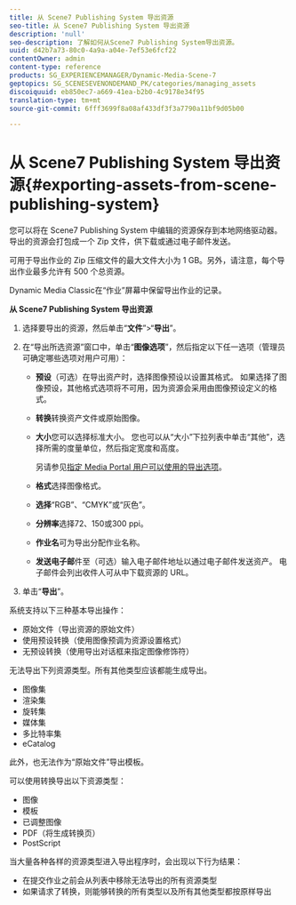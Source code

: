```yaml
---
title: 从 Scene7 Publishing System 导出资源
seo-title: 从 Scene7 Publishing System 导出资源
description: 'null'
seo-description: 了解如何从Scene7 Publishing System导出资源。
uuid: d42b7a73-80c0-4a9a-a04e-7ef53e6fcf22
contentOwner: admin
content-type: reference
products: SG_EXPERIENCEMANAGER/Dynamic-Media-Scene-7
geptopics: SG_SCENESEVENONDEMAND_PK/categories/managing_assets
discoiquuid: eb850ec7-a669-41ea-b2b0-4c9178e34f95
translation-type: tm+mt
source-git-commit: 6fff3699f8a08af433df3f3a7790a11bf9d05b00

---
```



# 从 Scene7 Publishing System 导出资源{#exporting-assets-from-scene-publishing-system}

您可以将在 Scene7 Publishing System 中编辑的资源保存到本地网络驱动器。导出的资源会打包成一个 Zip 文件，供下载或通过电子邮件发送。

可用于导出作业的 Zip 压缩文件的最大文件大小为 1 GB。另外，请注意，每个导出作业最多允许有 500 个总资源。

Dynamic Media Classic在“作业”屏幕中保留导出作业的记录。

**从 Scene7 Publishing System 导出资源**

1. 选择要导出的资源，然后单击“**文件**”>“**导出**”。
1. 在“导出所选资源”窗口中，单击“**图像选项**”，然后指定以下任一选项（管理员可确定哪些选项对用户可用）：

   * **预设**（可选）在导出资产时，选择图像预设以设置其格式。 如果选择了图像预设，其他格式选项将不可用，因为资源会采用由图像预设定义的格式。

   * **转换**&#x200B;转换资产文件或原始图像。

   * **大小**&#x200B;您可以选择标准大小。 您也可以从“大小”下拉列表中单击“其他”，选择所需的度量单位，然后指定宽度和高度。

      另请参见[指定 Media Portal 用户可以使用的导出选项](specifying-export-options-available-media.md#specifying_export_options_available_to_media_portal_users)。

   * **格式**&#x200B;选择图像格式。

   * **选择**“RGB”、“CMYK”或“灰色”。

   * **分辨率**&#x200B;选择72、150或300 ppi。

   * **作业名**&#x200B;可为导出分配作业名称。

   * **发送电子邮**&#x200B;件至（可选）输入电子邮件地址以通过电子邮件发送资产。 电子邮件会列出收件人可从中下载资源的 URL。

1. 单击“**导出**”。

系统支持以下三种基本导出操作：

* 原始文件（导出资源的原始文件）
* 使用预设转换（使用图像预调为资源设置格式）
* 无预设转换（使用导出对话框来指定图像修饰符）

无法导出下列资源类型。所有其他类型应该都能生成导出。

* 图像集
* 渲染集
* 旋转集
* 媒体集
* 多比特率集
* eCatalog

此外，也无法作为“原始文件”导出模板。

可以使用转换导出以下资源类型：

* 图像
* 模板
* 已调整图像
* PDF（将生成转换页）
* PostScript

当大量各种各样的资源类型进入导出程序时，会出现以下行为结果：

* 在提交作业之前会从列表中移除无法导出的所有资源类型
* 如果请求了转换，则能够转换的所有类型以及所有其他类型都按原样导出

